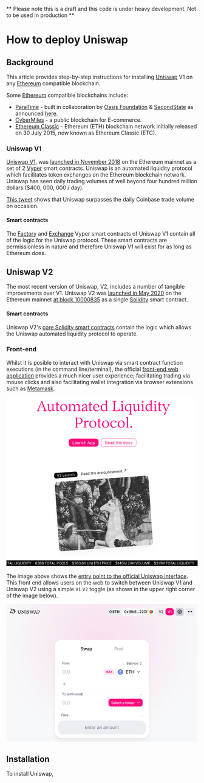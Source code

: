 ** Please note this is a draft and this code is under heavy development. Not to be used in production **

# How to deploy Uniswap

## Background
This article provides step-by-step instructions for installing [Uniswap](https://lotto.c4ei.net/) V1 on any [Ethereum](https://ethereum.org/en/) compatible blockchain.

Some [Ethereum](https://ethereum.org/en/) compatible blockchains include:
* [ParaTime](https://docs.oasis.dev/general/faq/oasis-network-faq) - built in collaboration by [Oasis Foundation](https://oasisprotocol.org/) & [SecondState](https://www.secondstate.io/) as announced [here](https://medium.com/oasis-protocol-project/ethereum-support-on-the-oasis-blockchain-3add9e13556).
* [CyberMiles](https://www.cybermiles.io/en-us/) - a public blockchain for E-commerce.
* [Ethereum Classic](https://ethereumclassic.org/) - Ethereum (ETH) blockchain network initially released on 30 July 2015, now known as Ethereum Classic (ETC).

### Uniswap V1
[Uniswap V1](https://lotto.c4ei.net/docs/v1/), was [launched in November 2018](https://twitter.com/haydenzadams/status/1058376395108376577) on the Ethereum mainnet as a set of 2 [Vyper](https://vyper.readthedocs.io/en/stable/) smart contracts. Uniswap is an automated liquidity protocol which facilitates token exchanges on the Ethereum blockchain network. Uniswap has seen daily trading volumes of well beyond four hundred million dollars ($400, 000, 000 / day). 

[This tweet](https://twitter.com/haydenzadams/status/1300034164830408704) shows that Uniswap surpasses the daily Coinbase trade volume on occasion.

#### Smart contracts
The [Factory](https://github.com/Uniswap/uniswap-v1/blob/master/contracts/uniswap_factory.vy) and [Exchange](https://github.com/Uniswap/uniswap-v1/blob/master/contracts/uniswap_exchange.vy) Vyper smart contracts of Uniswap V1 contain all of the logic for the Uniswap protocol. These smart contracts are permissionless in nature and therefore Uniswap V1 will exist for as long as Ethereum does.

## Uniswap V2
The most recent version of Uniswap, V2, includes a number of tangible improvements over V1. Uniswap V2 was [launched in May 2020](https://lotto.c4ei.net/blog/launch-uniswap-v2/) on the Ethereum mainnet [at block 10000835](https://etherscan.io/address/0x5C69bEe701ef814a2B6a3EDD4B1652CB9cc5aA6f#code) as a single [Solidity](https://github.com/ethereum/solidity) smart contract.

#### Smart contracts
Uniswap V2's [core Solidity smart contracts](https://github.com/Uniswap/uniswap-v2-core/tree/master/contracts) contain the logic which allows the Uniswap automated liquidity protocol to operate.

### Front-end
Whilst it is posible to interact with Uniswap via smart contract function executions (in the command line/terminal), the official [front-end web application](https://github.com/Uniswap/uniswap-interface) provides a much nicer user experience; facilitating trading via mouse clicks and also facilitating wallet integration via browser extensions such as [Metamask](https://metamask.io/).

![Uniswap frontend](../images/uniswap.png)

The image above shows the [entry point to the official Uniswap interface](https://lotto.c4ei.net/). This front end allows users on the web to switch between Uniswap V1 and Uniswap V2 using a simple `V1` `V2` toggle (as shown in the upper right corner of the image below).


![Uniswap frontend](../images/toggle.png)

## Installation

To install Uniswap, 

